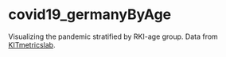 # covid19_germanyByAge
Visualizing the pandemic stratified by RKI-age group.
Data from [KITmetricslab](https://github.com/KITmetricslab/covid19-forecast-hub-de/tree/master/data-truth/RKI/by_age).
